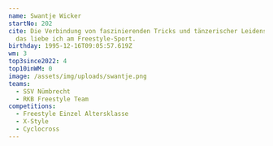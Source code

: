 ```yaml
---
name: Swantje Wicker
startNo: 202
cite: Die Verbindung von faszinierenden Tricks und tänzerischer Leidenschaft,
  das liebe ich am Freestyle-Sport.
birthday: 1995-12-16T09:05:57.619Z
wm: 3
top3since2022: 4
top10inWM: 0
image: /assets/img/uploads/swantje.png
teams:
  - SSV Nümbrecht
  - RKB Freestyle Team
competitions:
  - Freestyle Einzel Altersklasse
  - X-Style
  - Cyclocross
---
```

